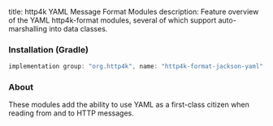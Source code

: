title: http4k YAML Message Format Modules
description: Feature overview of the YAML http4k-format modules, several of which support auto-marshalling into data classes.

### Installation (Gradle)

```groovy
implementation group: "org.http4k", name: "http4k-format-jackson-yaml", version: "4.1.2.1"
```

### About
These modules add the ability to use YAML as a first-class citizen when reading from and to HTTP messages. 

[http4k]: https://http4k.org
